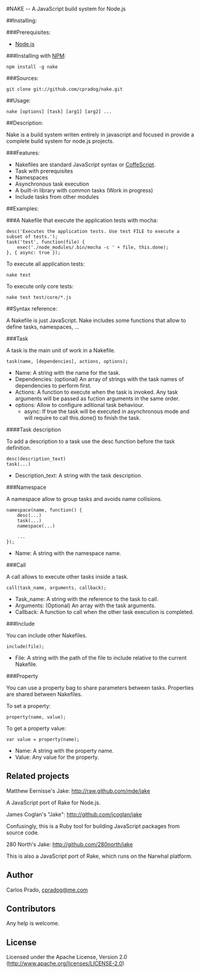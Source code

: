 #NAKE -- A JavaScript build system for Node.js

##Installing:

###Prerequisites:
* [Node.js](http://nodejs.org/)

###Installing with [NPM](http://npmjs.org/):

    npm install -g nake

###Sources:

    git clone git://github.com/cpradog/nake.git

##Usage:

    nake [options] [task] [arg1] [arg2] ...

##Description:

Nake is a build system writen entirely in javascript and focused in provide a
complete build system for node.js projects.

###Features:

* Nakefiles are standard JavaScript syntax or [CoffeScript](http://coffeescript.org/).
* Task with prerequisites
* Namespaces
* Asynchronous task execution
* A built-in library with common tasks (Work in progress)
* Include tasks from other modules

##Examples:

###A Nakefile that execute the application tests with mocha:

    desc('Executes the application tests. Use test FILE to execute a subset of tests.');
    task('test', function(file) {
        exec('./node_modules/.bin/mocha -c ' + file, this.done);
    }, { async: true });

To execute all application tests:

    nake test

To execute only core tests:

    nake test test/core/*.js


##Syntax reference:

A Nakefile is just JavaScript. Nake includes some functions that allow to define tasks, namespaces, ...

###Task

A task is the main unit of work in a Nakefile.

    task(name, [dependencies], actions, options);

* Name: A string with the name for the task.
* Dependencies: (optional) An array of strings with the task names of dependencies to perform first.
* Actions: A function to execute when the task is invoked. Any task arguments will be passed as fuction arguments in the same order.
* options: Allow to configure aditional task behaviour.
    + async: If true the task will be executed in asynchronous mode and will require to call this.done() to finish the task.

####Task description

To add a description to a task use the desc function before the task definition.

    desc(description_text)
    task(...)

* Description_text: A string with the task description.

###Namespace

A namespace allow to group tasks and avoids name collisions.

    namespace(name, function() {
        desc(...)
        task(...)
        namespace(...)

        ...
    });

* Name: A string with the namespace name.

###Call

A call allows to execute other tasks inside a task.

    call(task_name, arguments, callback);

* Task_name: A string with the reference to the task to call.
* Arguments: (Optional) An array with the task arguments.
* Callback: A function to call when the other task execution is completed.

###Include

You can include other Nakefiles.

    include(file);

* File: A string with the path of the file to include relative to the current Nakefile.

###Property

You can use a property bag to share parameters between tasks.
Properties are shared between Nakefiles.

To set a property:

    property(name, value);

To get a property value:

    var value = property(name);

* Name: A string with the property name.
* Value: Any value for the property.

## Related projects

Matthew Eernisse's Jake: <http://raw.github.com/mde/jake>

A JavaScript port of Rake for Node.js.

James Coglan's "Jake": <http://github.com/jcoglan/jake>

Confusingly, this is a Ruby tool for building JavaScript packages from source code.

280 North's Jake: <http://github.com/280north/jake>

This is also a JavaScript port of Rake, which runs on the Narwhal platform.

## Author

Carlos Prado, cpradog@me.com

## Contributors

Any help is welcome.

## License

Licensed under the Apache License, Version 2.0
(<http://www.apache.org/licenses/LICENSE-2.0>)
